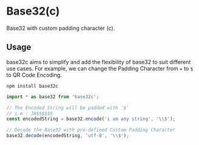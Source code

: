 # Base32(c)

Base32 with custom padding character (c).

## Usage

base32c aims to simplify and add the flexibility of base32 to suit different use cases. For example, we can change the Padding Character from `=` to `$` to QR Code Encoding.

`npm install base32c`

```typescript
import * as base32 from 'base32c';

// The Encoded String will be padded with '$'
// i.e : JA$$$$$$
const encodedString = base32.encode('i am any string', '\\$');

// Decode the Base32 with pre-defined Custom Padding Character
base32.decode(encodedString, 'utf-8', '\\$');
```
